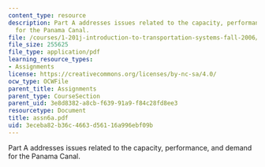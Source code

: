 ```yaml
---
content_type: resource
description: Part A addresses issues related to the capacity, performance, and demand
  for the Panama Canal.
file: /courses/1-201j-introduction-to-transportation-systems-fall-2006/3eceba82b36c4663d56116a996ebf09b_assn6a.pdf
file_size: 255625
file_type: application/pdf
learning_resource_types:
- Assignments
license: https://creativecommons.org/licenses/by-nc-sa/4.0/
ocw_type: OCWFile
parent_title: Assignments
parent_type: CourseSection
parent_uid: 3e8d8382-a8cb-f639-91a9-f84c28fd8ee3
resourcetype: Document
title: assn6a.pdf
uid: 3eceba82-b36c-4663-d561-16a996ebf09b
---
```

Part A addresses issues related to the capacity, performance, and demand for the Panama Canal.